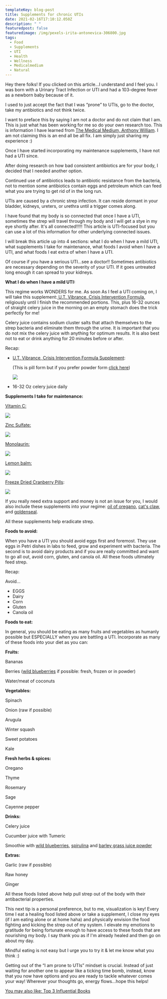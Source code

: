 ```yaml
---
templateKey: blog-post
title: Supplements for chronic UTIs
date: 2021-02-16T17:10:12.050Z
description: " "
featuredpost: false
featuredimage: /img/pexels-irita-antonevica-306800.jpg
tags:
  - Food
  - Supplements
  - UTI
  - Health
  - Wellness
  - Medicalmedium
  - Natural
---
```

Hey there folks! If you clicked on this article...I understand and I feel you. I was born with a Urinary Tract Infection or UTI and had a 103-degree fever as a newborn baby because of it. 

I used to just accept the fact that I was “prone” to UTIs, go to the doctor, take my antibiotics and not think twice. 

I want to preface this by saying I am not a doctor and do not claim that I am. This is just what has been working for me so do your own research too. This is information I have learned from [The Medical Medium, Anthony William](https://thehumanitybooks.com/blog/2021-02-16-top-3-influential-books/). I am not claiming this is an end all be all fix. I am simply just sharing my experience :)

Once I have started incorporating my maintenance supplements, I have not had a UTI since. 

After doing research on how bad consistent antibiotics are for your body, I decided that I needed another option.

Continued use of antibiotics leads to antibiotic resistance from the bacteria, not to mention some antibiotics contain eggs and petroleum which can feed what you are trying to get rid of in the long run. 

UTIs are caused by a chronic strep infection. It can reside dormant in your bladder, kidneys, ureters, or urethra until a trigger comes along. 

I have found that my body is so connected that once I have a UTI, sometimes the strep will travel through my body and I will get a stye in my eye shortly after. It's all connected!!!!! This article is UTI-focused but you can use a lot of this information for other underlying connected issues.

I will break this article up into 4 sections: what I do when I have a mild UTI, what supplements I take for maintenance, what foods I avoid when I have a UTI, and what foods I eat extra of when I have a UTI. 

Of course if you have a serious UTI...see a doctor!! Sometimes antibiotics are necessary depending on the severity of your UTI. If it goes untreated long enough it can spread to your kidneys. 

**What I do when I have a mild UTI:**

This regime works WONDERS for me. As soon As I feel a UTI coming on, I will take this supplement:[ U.T. Vibrance, Crisis Intervention Formula](https://amzn.to/300r5Zp), religiously until I finish the recommended portions. This, plus 16-32 ounces of straight celery juice in the morning on an empty stomach does the trick perfectly for me!

Celery juice contains sodium cluster salts that attach themselves to the strep bacteria and eliminate them through the urine. It is important that you do not mix the celery juice with anything for optimum results. It is also best not to eat or drink anything for 20 minutes before or after. 

Recap:

* [U.T. Vibrance, Crisis Intervention Formula Supplement](https://amzn.to/300r5Zp):

  (This is pill form but if you prefer powder form [click here](https://amzn.to/302vcUU))

  <a href="https://www.amazon.com/Vibrant-Health-Intervention-D-Mannose-Vegetarian/dp/B00SK66UJG?crid=31XG4V09IW74B&dchild=1&keywords=ut+vibrance&qid=1614605249&s=hpc&sprefix=ut+vi%2Chpc%2C261&sr=1-2&linkCode=li2&tag=thehumanitybo-20&linkId=9482e870b12ace3ad3e013542a084f1f&language=en_US&ref_=as_li_ss_il" target="_blank"><img border="0" src="//ws-na.amazon-adsystem.com/widgets/q?_encoding=UTF8&ASIN=B00SK66UJG&Format=_SL160_&ID=AsinImage&MarketPlace=US&ServiceVersion=20070822&WS=1&tag=thehumanitybo-20&language=en_US" ></a><img src="https://ir-na.amazon-adsystem.com/e/ir?t=thehumanitybo-20&language=en_US&l=li2&o=1&a=B00SK66UJG" width="1" height="1" border="0" alt="" style="border:none !important; margin:0px !important;" />
* 16-32 Oz celery juice daily

**Supplements I take for maintenance:**

[Vitamin C:](https://amzn.to/301AVdG)

<a href="https://www.amazon.com/American-Health-Ester-C-Citrus-Bioflavonoids/dp/B072KCDJJP?dchild=1&keywords=ester+c&qid=1614605498&s=hpc&sr=1-13-spons&psc=1&smid=A32GOXAC8X4KTS&spLa=ZW5jcnlwdGVkUXVhbGlmaWVyPUEzSlRZOVJaVE9KSUFYJmVuY3J5cHRlZElkPUEwMTU4MjYwMlVSVkFVQU1TVVJIUSZlbmNyeXB0ZWRBZElkPUEwODI4NjM5MVpFRUFBTk1MMzNGQyZ3aWRnZXROYW1lPXNwX210ZiZhY3Rpb249Y2xpY2tSZWRpcmVjdCZkb05vdExvZ0NsaWNrPXRydWU%3D&linkCode=li2&tag=thehumanitybo-20&linkId=6508c8847353784baef313c87098e8e8&language=en_US&ref_=as_li_ss_il" target="_blank"><img border="0" src="//ws-na.amazon-adsystem.com/widgets/q?_encoding=UTF8&ASIN=B072KCDJJP&Format=_SL160_&ID=AsinImage&MarketPlace=US&ServiceVersion=20070822&WS=1&tag=thehumanitybo-20&language=en_US" ></a><img src="https://ir-na.amazon-adsystem.com/e/ir?t=thehumanitybo-20&language=en_US&l=li2&o=1&a=B072KCDJJP" width="1" height="1" border="0" alt="" style="border:none !important; margin:0px !important;" />

[Zinc Sulfate:](https://amzn.to/3kKMHTj)

<a href="https://www.amazon.com/Vimergy-USDA-Organic-Zinc/dp/B07K81NS56?dchild=1&keywords=vimergy+zinc&qid=1614605031&s=hpc&sr=1-1-spons&psc=1&spLa=ZW5jcnlwdGVkUXVhbGlmaWVyPUEzOUtKOUg1SkVTQlBSJmVuY3J5cHRlZElkPUEwODY2NDEzM1Q1UktXQjUzWkw3SSZlbmNyeXB0ZWRBZElkPUEwODgzMzE0UkxSUDRDRVVDVVU0JndpZGdldE5hbWU9c3BfYXRmJmFjdGlvbj1jbGlja1JlZGlyZWN0JmRvTm90TG9nQ2xpY2s9dHJ1ZQ%3D%3D&linkCode=li2&tag=thehumanitybo-20&linkId=e84e149118e0cc5f4946864e00d9900c&language=en_US&ref_=as_li_ss_il" target="_blank"><img border="0" src="//ws-na.amazon-adsystem.com/widgets/q?_encoding=UTF8&ASIN=B07K81NS56&Format=_SL160_&ID=AsinImage&MarketPlace=US&ServiceVersion=20070822&WS=1&tag=thehumanitybo-20&language=en_US" ></a><img src="https://ir-na.amazon-adsystem.com/e/ir?t=thehumanitybo-20&language=en_US&l=li2&o=1&a=B07K81NS56" width="1" height="1" border="0" alt="" style="border:none !important; margin:0px !important;" />

[Monolaurin:](https://amzn.to/3dVCDVQ)

<a href="https://www.amazon.com/Monalaurin-Zinic-Health-Sun-VCaps/dp/B00NI08ZFQ?crid=1AJ27GAU3ZVNG&dchild=1&keywords=monolaurin&qid=1614605104&s=hpc&sprefix=mono%2Chpc%2C237&sr=1-7&linkCode=li2&tag=thehumanitybo-20&linkId=0e9e6c47c872b1a8b487b907e8b56b96&language=en_US&ref_=as_li_ss_il" target="_blank"><img border="0" src="//ws-na.amazon-adsystem.com/widgets/q?_encoding=UTF8&ASIN=B00NI08ZFQ&Format=_SL160_&ID=AsinImage&MarketPlace=US&ServiceVersion=20070822&WS=1&tag=thehumanitybo-20&language=en_US" ></a><img src="https://ir-na.amazon-adsystem.com/e/ir?t=thehumanitybo-20&language=en_US&l=li2&o=1&a=B00NI08ZFQ" width="1" height="1" border="0" alt="" style="border:none !important; margin:0px !important;" />

[Lemon balm:](https://amzn.to/3dRluga)

<a href="https://www.amazon.com/Vimergy-Lemon-Balm-4-1/dp/B07JNCK9RZ?crid=1INHNKZAODRL4&dchild=1&keywords=vimergy+lemon+balm&qid=1614605179&s=hpc&sprefix=vimergy+lemo%2Chpc%2C216&sr=1-4&linkCode=li2&tag=thehumanitybo-20&linkId=e7b57550df31c1cf207b2d8ecd3c2387&language=en_US&ref_=as_li_ss_il" target="_blank"><img border="0" src="//ws-na.amazon-adsystem.com/widgets/q?_encoding=UTF8&ASIN=B07JNCK9RZ&Format=_SL160_&ID=AsinImage&MarketPlace=US&ServiceVersion=20070822&WS=1&tag=thehumanitybo-20&language=en_US" ></a><img src="https://ir-na.amazon-adsystem.com/e/ir?t=thehumanitybo-20&language=en_US&l=li2&o=1&a=B07JNCK9RZ" width="1" height="1" border="0" alt="" style="border:none !important; margin:0px !important;" />

[Freeze Dried Cranberry Pills](https://amzn.to/3sCCCKO):

<a href="https://www.amazon.com/Cranberry-300mg-Freeze-Dried-120-VegCap/dp/B00128SM4U?_encoding=UTF8&pd_rd_i=B00128SM4U&pd_rd_r=PEWPEK5VG8KXMZ5JCM08&pd_rd_w=W69Z8&pd_rd_wg=j3uJb&pf_rd_p=5d61ee21-c9c1-4f53-887e-8583c213529a&pf_rd_r=PEWPEK5VG8KXMZ5JCM08&psc=1&refRID=RYPA4MABHG3WJNMVRCBA&linkCode=li2&tag=thehumanitybo-20&linkId=fe1a6077be9258400d2aaa81a4c51558&language=en_US&ref_=as_li_ss_il" target="_blank"><img border="0" src="//ws-na.amazon-adsystem.com/widgets/q?_encoding=UTF8&ASIN=B00128SM4U&Format=_SL160_&ID=AsinImage&MarketPlace=US&ServiceVersion=20070822&WS=1&tag=thehumanitybo-20&language=en_US" ></a><img src="https://ir-na.amazon-adsystem.com/e/ir?t=thehumanitybo-20&language=en_US&l=li2&o=1&a=B00128SM4U" width="1" height="1" border="0" alt="" style="border:none !important; margin:0px !important;" />

[](https://amzn.to/3sCCCKO)If you really need extra support and money is not an issue for you, I would also include these supplements into your regime: [oil of oregano](https://amzn.to/3kCi2HI), [cat's claw](https://amzn.to/3sDNGHr), and [goldenseal](https://amzn.to/3kD0Ql9).

All these supplements help eradicate strep.

**Foods to avoid:** 

When you have a UTI you should avoid eggs first and foremost. They use eggs in Petri dishes in labs to feed, grow and experiment with bacteria. The second is to avoid dairy products and if you are really committed and want to go all out, avoid corn, gluten, and canola oil. All these foods ultimately feed strep.

Recap:

Avoid…

* EGGS
* Dairy
* Corn
* Gluten
* Canola oil

**Foods to eat:**

In general, you should be eating as many fruits and vegetables as humanly possible but ESPECIALLY when you are battling a UTI. Incorporate as many of these foods into your diet as you can:

**Fruits:**

Bananas

Berries ([wild blueberries](https://amzn.to/2Ob8hnw) if possible: fresh, frozen or in powder)

Water/meat of coconuts

**Vegetables:**

Spinach

Onion (raw if possible)

Arugula

Winter squash

Sweet potatoes

Kale

**Fresh herbs & spices:**

Oregano

Thyme

Rosemary

Sage

Cayenne pepper

**Drinks:**

Celery juice

Cucumber juice with Tumeric

Smoothie with [wild blueberries](https://amzn.to/2Ob8hnw), [spirulina](https://amzn.to/3q5ppIG) and [barley grass juice powder](https://amzn.to/37VBQAo)

**Extras:**

Garlic (raw if possible)

Raw honey 

Ginger

All these foods listed above help pull strep out of the body with their antibacterial properties. 

This next tip is a personal preference, but to me, visualization is key! Every time I eat a healing food listed above or take a supplement, I close my eyes (if I am eating alone or at home haha) and physically envision the food fighting and kicking the strep out of my system. I elevate my emotions to gratitude for being fortunate enough to have access to these foods that are nourishing my body. I say thank you as if I'm already healed and then go on about my day.

Mindful eating is not easy but I urge you to try it & let me know what you think :)

Getting out of the “I am prone to UTIs” mindset is crucial. Instead of just waiting for another one to appear like a ticking time bomb, instead, know that you now have options and you are ready to tackle whatever comes your way! Wherever your thoughts go, energy flows...hope this helps!

[You may also like: Top 3 Influential Books](https://thehumanitybooks.com/blog/2021-02-16-top-3-influential-books/)